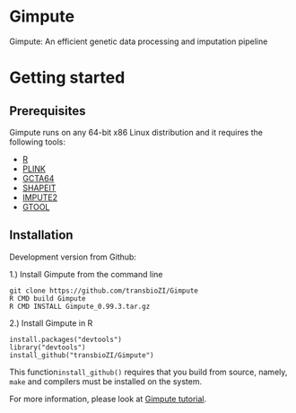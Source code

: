 # Gimpute
Gimpute: An efficient genetic data processing and imputation pipeline


# Getting started  
## Prerequisites
Gimpute runs on any 64-bit x86 Linux distribution and it requires the following tools:

* [R](https://www.r-project.org/) 
* [PLINK](https://www.cog-genomics.org/plink2) 
* [GCTA64](http://cnsgenomics.com/software/gcta/#Download) 
* [SHAPEIT](http://www.shapeit.fr/) 
* [IMPUTE2](https://mathgen.stats.ox.ac.uk/impute/impute_v2.html) 
* [GTOOL](http://www.well.ox.ac.uk/~cfreeman/software/gwas/gtool.html) 

## Installation 
Development version from Github:

1.) Install Gimpute from the command line
```{r eval=FALSE}
git clone https://github.com/transbioZI/Gimpute
R CMD build Gimpute
R CMD INSTALL Gimpute_0.99.3.tar.gz
```
2.) Install Gimpute in R
```{r eval=FALSE}
install.packages("devtools")
library("devtools")
install_github("transbioZI/Gimpute")
```
This function`install_github()` requires that you build from source, namely, `make` and compilers must be installed on the system.

For more information, please look at [Gimpute tutorial](https://github.com/transbioZI/Gimpute/blob/master/vignettes/GimputeTutorial.Rmd).
